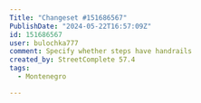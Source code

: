 ```yaml
---
Title: "Changeset #151686567"
PublishDate: "2024-05-22T16:57:09Z"
id: 151686567
user: bulochka777
comment: Specify whether steps have handrails
created_by: StreetComplete 57.4
tags:
  - Montenegro

---
```

